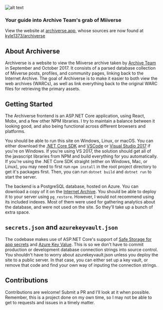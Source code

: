 ![alt text](https://i.imgur.com/XaAyI8w.png "Archiverse")

### Your guide into Archive Team's grab of Miiverse

View the website at [archiverse.app](https://archiverse.app/), whose sources are now found at [kyle1373/archiverse](https://github.com/kyle1373/archiverse)

## About Archiverse

Archiverse is a website to view the Miiverse archive taken by [Archive Team](https://archiveteam.org) in September and October 2017. It consists of a parsed database collection of Miiverse posts, profiles, and community pages, linking back to the Internet Archive. The goal of Archiverse is to make it easier to both view the web archives (WARCs), as well as link everything back to the original WARC files for retrieving the primary assets.

## Getting Started

The Archiverse frontend is an ASP.NET Core application, using React, Mobx, and a few other NPM libraries. I try to maintain a balance between it looking good, and also being functional across different browsers and platforms. 

You should be able to run this site on Windows, Linux, or macOS. You can either download the [.NET Core SDK](https://www.microsoft.com/net/download/windows) and [VSCode](https://code.visualstudio.com/) or [Visual Studio 2017](https://www.visualstudio.com/downloads/) if you're on Windows. If you're using VS 2017, the solution should get all of the javascript libraries from NPM and build everything for you automatically. If you're using the .NET Core SDK straight (either on Windows, Mac, or Linux), you may need to first run `npm install` in the root project directory to get it's packages first. Then, you can run `dotnet build` and `dotnet run` to start the server.

The backend is a PostgreSQL database, hosted on Azure. You can download a copy of it on the [Internet Archive](https://archive.org/details/archiverse). You should be able to deploy it to your server using `pg_restore`. However, I would not recommend using its included indexes. Most of them were used for gathering analytics about the database, and were not used on the site. So they'll take up a bunch of extra space.

## `secrets.json` and `azurekeyvault.json`

The codebase makes use of ASP.NET Core's support of [Safe Storage for app secrets](https://docs.microsoft.com/en-us/aspnet/core/security/app-secrets?tabs=visual-studio) and [Azure Key Value](https://azure.microsoft.com/en-us/services/key-vault/). This is so we don't have to commit production or development database connection strings into source control. You shouldn't have to worry about azurekeyvault.json unless you deploy the site to a public server. In that case, you can either set up a key vault, or remove that code and find your own way of inputing the connection strings.

## Contributions

Contributions are welcome! Submit a PR and I'll look at it when possible. Remember, this is a project done on my own time, so I may not be able to get to requests and issues in a timely matter.





